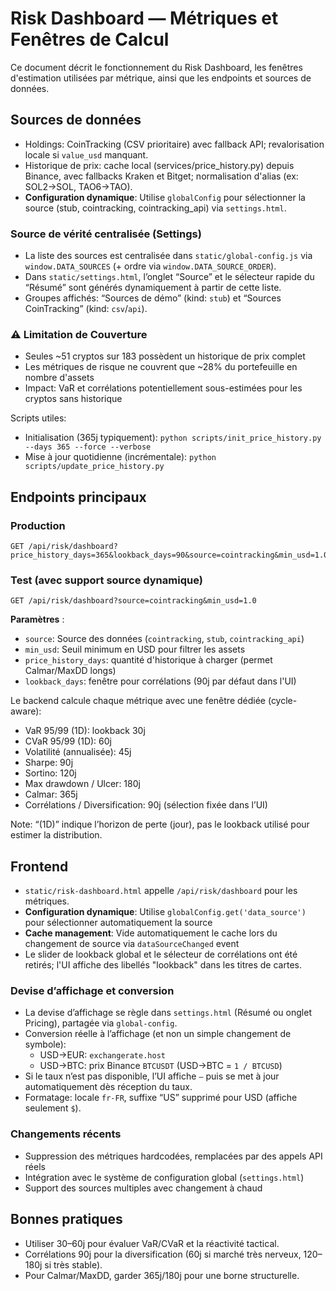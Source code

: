 # Risk Dashboard — Métriques et Fenêtres de Calcul

Ce document décrit le fonctionnement du Risk Dashboard, les fenêtres d'estimation utilisées par métrique, ainsi que les endpoints et sources de données.

## Sources de données
- Holdings: CoinTracking (CSV prioritaire) avec fallback API; revalorisation locale si `value_usd` manquant.
- Historique de prix: cache local (services/price_history.py) depuis Binance, avec fallbacks Kraken et Bitget; normalisation d'alias (ex: SOL2→SOL, TAO6→TAO).
- **Configuration dynamique**: Utilise `globalConfig` pour sélectionner la source (stub, cointracking, cointracking_api) via `settings.html`.

### Source de vérité centralisée (Settings)
- La liste des sources est centralisée dans `static/global-config.js` via `window.DATA_SOURCES` (+ ordre via `window.DATA_SOURCE_ORDER`).
- Dans `static/settings.html`, l’onglet “Source” et le sélecteur rapide du “Résumé” sont générés dynamiquement à partir de cette liste.
- Groupes affichés: “Sources de démo” (kind: `stub`) et “Sources CoinTracking” (kind: `csv`/`api`).

### ⚠️ Limitation de Couverture
- Seules ~51 cryptos sur 183 possèdent un historique de prix complet
- Les métriques de risque ne couvrent que ~28% du portefeuille en nombre d'assets
- Impact: VaR et corrélations potentiellement sous-estimées pour les cryptos sans historique

Scripts utiles:
- Initialisation (365j typiquement): `python scripts/init_price_history.py --days 365 --force --verbose`
- Mise à jour quotidienne (incrémentale): `python scripts/update_price_history.py`

## Endpoints principaux

### Production
```
GET /api/risk/dashboard?price_history_days=365&lookback_days=90&source=cointracking&min_usd=1.0
```

### Test (avec support source dynamique)
```
GET /api/risk/dashboard?source=cointracking&min_usd=1.0
```

**Paramètres** :
- `source`: Source des données (`cointracking`, `stub`, `cointracking_api`)
- `min_usd`: Seuil minimum en USD pour filtrer les assets
- `price_history_days`: quantité d'historique à charger (permet Calmar/MaxDD longs)
- `lookback_days`: fenêtre pour corrélations (90j par défaut dans l'UI)

Le backend calcule chaque métrique avec une fenêtre dédiée (cycle-aware):

- VaR 95/99 (1D): lookback 30j
- CVaR 95/99 (1D): 60j
- Volatilité (annualisée): 45j
- Sharpe: 90j
- Sortino: 120j
- Max drawdown / Ulcer: 180j
- Calmar: 365j
- Corrélations / Diversification: 90j (sélection fixée dans l’UI)

Note: “(1D)” indique l’horizon de perte (jour), pas le lookback utilisé pour estimer la distribution.

## Frontend
- `static/risk-dashboard.html` appelle `/api/risk/dashboard` pour les métriques.
- **Configuration dynamique**: Utilise `globalConfig.get('data_source')` pour sélectionner automatiquement la source
- **Cache management**: Vide automatiquement le cache lors du changement de source via `dataSourceChanged` event
- Le slider de lookback global et le sélecteur de corrélations ont été retirés; l'UI affiche des libellés "lookback" dans les titres de cartes.

### Devise d’affichage et conversion
- La devise d’affichage se règle dans `settings.html` (Résumé ou onglet Pricing), partagée via `global-config`.
- Conversion réelle à l’affichage (et non un simple changement de symbole):
  - USD→EUR: `exchangerate.host`
  - USD→BTC: prix Binance `BTCUSDT` (USD→BTC = `1 / BTCUSD`)
- Si le taux n’est pas disponible, l’UI affiche `—` puis se met à jour automatiquement dès réception du taux.
- Formatage: locale `fr-FR`, suffixe “US” supprimé pour USD (affiche seulement `$`).

### Changements récents
- Suppression des métriques hardcodées, remplacées par des appels API réels
- Intégration avec le système de configuration global (`settings.html`)
- Support des sources multiples avec changement à chaud

## Bonnes pratiques
- Utiliser 30–60j pour évaluer VaR/CVaR et la réactivité tactical.
- Corrélations 90j pour la diversification (60j si marché très nerveux, 120–180j si très stable).
- Pour Calmar/MaxDD, garder 365j/180j pour une borne structurelle.
